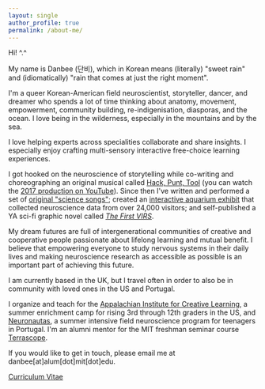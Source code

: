 ```yaml
---
layout: single
author_profile: true
permalink: /about-me/
---
```


Hi! ^.^

My name is Danbee (단비), which in Korean means (literally) "sweet rain" and (idiomatically) "rain that comes at just the right moment". <br/>

I'm a queer Korean-American field neuroscientist, storyteller, dancer, and dreamer who spends a lot of time thinking about anatomy, movement, empowerment, community building, re-indigenisation, diasporas, and the ocean. I love being in the wilderness, especially in the mountains and by the sea. <br/>

I love helping experts across specialities collaborate and share insights. I especially enjoy crafting multi-sensory interactive free-choice learning experiences. <br/>

I got hooked on the neuroscience of storytelling while co-writing and choreographing an original musical called <a href="https://hackpunttool.com/">Hack, Punt, Tool</a> (you can watch the <a href="https://youtu.be/IPpqXyo4jhM">2017 production on YouTube</a>). Since then I've written and performed a set of [original "science songs"](/brainplay/2017-09-14-Pilot-Data-Aronauts-EP/); created an [interactive aquarium exhibit](http://www.everymind.online/SurprisingMinds/) that collected neuroscience data from over 24,000 visitors; and self-published a YA sci-fi graphic novel called [_The First VIRS_](/VIRS). <br/>

My dream futures are full of intergenerational communities of creative and cooperative people passionate about lifelong learning and mutual benefit. I believe that empowering everyone to study nervous systems in their daily lives and making neuroscience research as accessible as possible is an important part of achieving this future. <br/>

I am currently based in the UK, but I travel often in order to also be in community with loved ones in the US and Portugal. <br/>

I organize and teach for the [Appalachian Institute for Creative Learning](https://appalachianinstitute.org/), a summer enrichment camp for rising 3rd through 12th graders in the US, and [Neuronautas](https://gulbenkian.pt/academias/videos/fundacao-champalimaud/), a summer intensive field neuroscience program for teenagers in Portugal. I'm an alumni mentor for the MIT freshman seminar course [Terrascope](https://terrascope.mit.edu/). <br/>

If you would like to get in touch, please email me at danbee[at]alum[dot]mit[dot]edu. <br/>

[Curriculum Vitae](/assets/files/CV_Illustrator/2024_CV_DanbeeKim.pdf)

<!-- <figure style="width: 320px" class="align-center">
  <img src="/assets/images/certifications/20190521_NOLS_Certification-01.gif" alt="Wilderness First Responder Certification from NOLS Wilderness Medicine">
  <figcaption class="align-center"><a href="https://www.nols.edu/en/courses/courses/wilderness-first-responder-WFR/">Wilderness First Responder certified</a></figcaption>
</figure> -->
